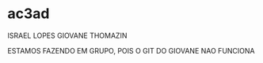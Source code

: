 # ac3ad
ISRAEL LOPES 
GIOVANE THOMAZIN

ESTAMOS FAZENDO EM GRUPO, POIS O GIT DO GIOVANE NAO FUNCIONA